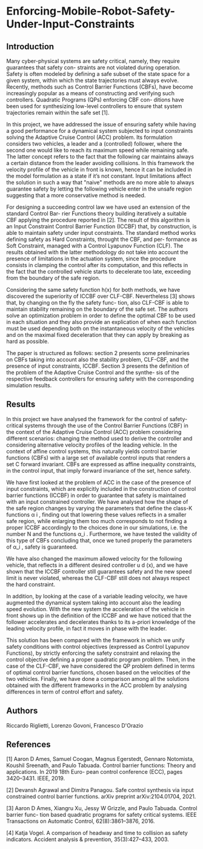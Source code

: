 # Enforcing-Mobile-Robot-Safety-Under-Input-Constraints

## Introduction

Many cyber-physical systems are safety critical, namely, they require guarantees that safety con-
straints are not violated during operation. Safety is often modeled by defining a safe subset of the
state space for a given system, within which the state trajectories must always evolve. Recently,
methods such as Control Barrier Functions (CBFs), have become increasingly popular as a means
of constructing and verifying such controllers. Quadratic Programs (QPs) enforcing CBF con-
ditions have been used for synthesizing low-level controllers to ensure that system trajectories
remain within the safe set [1].

In this project, we have addressed the issue of ensuring safety while having a good performance
for a dynamical system subjected to input constraints solving the Adaptive Cruise Control (ACC)
problem. Its formulation considers two vehicles, a leader and a (controlled) follower, where the
second one would like to reach its maximum speed while remaining safe. The latter concept refers
to the fact that the following car maintains always a certain distance from the leader avoiding
collisions. In this framework the velocity profile of the vehicle in front is known, hence it can be
included in the model formulation as a state if it’s not constant.
Input limitations affect the solution in such a way that "naive" methods are no more able to
always guarantee safety by letting the following vehicle enter in the unsafe region suggesting that
a more conservative method is needed.

For designing a succeeding control law we have used an extension of the standard Control Bar-
rier Functions theory building iteratively a suitable CBF applying the procedure reported in [2].
The result of this algorithm is an Input Constraint Control Barrier Function (ICCBF) that, by
construction, is able to maintain safety under input constraints.
The standard method works defining safety as Hard Constraints, throught the CBF, and per-
formance as Soft Constraint, managed with a Control Lyapunov Function (CLF). The results
obtained with the latter methodology do not take into account the presence of limitations in the
actuation system, since the procedure consists in clamping the control after its computation, and
this reflects in the fact that the controlled vehicle starts to decelerate too late, exceeding from
the boundary of the safe region.

Considering the same safety function h(x) for both methods, we have discovered the superiority
of ICCBF over CLF-CBF. Nevertheless [3] shows that, by changing on the fly the safety func-
tion, also CLF-CBF is able to maintain stability remaining on the boundary of the safe set. The
authors solve an optimization problem in order to define the optimal CBF to be used in each
situation and they also provide an explication of when each function must be used depending
both on the instantaneous velocity of the vehicles and on the maximal fixed deceleration that
they can apply by breaking as hard as possible.

The paper is structured as follows: section 2 presents some preliminaries on CBFs taking into
account also the stability problem, CLF-CBF, and the presence of input constraints, ICCBF.
Section 3 presents the definition of the problem of the Adaptive Cruise Control and the synthe-
sis of the respective feedback controllers for ensuring safety with the corresponding simulation
results.

## Results

In this project we have analysed the framework for the control of safety-critical systems through
the use of the Control Barrier Functions (CBF) in the context of the Adaptive Cruise Control
(ACC) problem considering different scenarios: changing the method used to derive the controller
and considering alternative velocity profiles of the leading vehicle. In the context of affine control
systems, this naturally yields control barrier functions (CBFs) with a large set of available control
inputs that renders a set C forward invariant. CBFs are expressed as affine inequality constraints,
in the control input, that imply forward invariance of the set, hence safety.

We have first looked at the problem of ACC in the case of the presence of input constraints,
which are explicitly included in the construction of control barrier functions (ICCBF) in order
to guarantee that safety is maintained with an input constrained controller.
We have analysed how the shape of the safe region changes by varying the parameters that define
the class-K functions α i , finding out that lowering these values reflects in a smaller safe region,
while enlarging them too much corresponds to not finding a proper ICCBF accordingly to the
choices done in our simulations, i.e. the number N and the functions α_i . Furthermore, we have
tested the validity of this type of CBFs concluding that, once we tuned properly the parameters
of α_i , safety is guaranteed.

We have also changed the maximum allowed velocity for the following vehicle, that reflects in a
different desired controller u d (x), and we have shown that the ICCBF controller still guarantees
safety and the new speed limit is never violated, whereas the CLF-CBF still does not always
respect the hard constraint.

In addition, by looking at the case of a variable leading velocity, we have augmented the dynamical
system taking into account also the leading speed evolution. With the new system the acceleration
of the vehicle in front shows up in the definition of the ICCBF and we have noticed that the
follower accelerates and decelerates thanks to its a-priori knowledge of the leading velocity profile,
in fact it moves in phase with the leader.

This solution has been compared with the framework in which we unify safety conditions with
control objectives (expressed as Control Lyapunov Functions), by strictly enforcing the safety
constraint and relaxing the control objective defining a proper quadratic program problem. Then,
in the case of the CLF-CBF, we have considered the QP problem defined in terms of optimal
control barrier functions, chosen based on the velocities of the two vehicles. Finally, we have
done a comparison among all the solutions obtained with the different frameworks in the ACC
problem by analysing differences in term of control effort and safety.

## Authors

Riccardo Riglietti, Lorenzo Govoni, Francesco D'Orazio

## References

[1] Aaron D Ames, Samuel Coogan, Magnus Egerstedt, Gennaro Notomista, Koushil Sreenath,
and Paulo Tabuada. Control barrier functions: Theory and applications. In 2019 18th Euro-
pean control conference (ECC), pages 3420–3431. IEEE, 2019.

[2] Devansh Agrawal and Dimitra Panagou. Safe control synthesis via input constrained control
barrier functions. arXiv preprint arXiv:2104.01704, 2021.

[3] Aaron D Ames, Xiangru Xu, Jessy W Grizzle, and Paulo Tabuada. Control barrier func-
tion based quadratic programs for safety critical systems. IEEE Transactions on Automatic
Control, 62(8):3861–3876, 2016.

[4] Katja Vogel. A comparison of headway and time to collision as safety indicators. Accident
analysis & prevention, 35(3):427–433, 2003.
